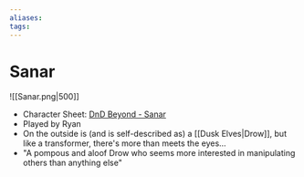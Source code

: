 ```yaml
---
aliases: 
tags: 
---
```


# Sanar

![[Sanar.png|500]]

- Character Sheet: [DnD Beyond - Sanar](https://www.dndbeyond.com/characters/66370585)
- Played by Ryan
- On the outside is (and is self-described as) a [[Dusk Elves|Drow]], but like a transformer, there's more than meets the eyes...
- "A pompous and aloof Drow who seems more interested in manipulating others than anything else"
